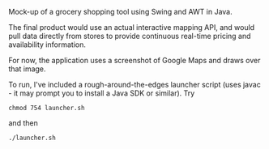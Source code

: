 Mock-up of a grocery shopping tool using Swing and AWT in Java. 

The final product would use an actual interactive mapping API, and would pull data directly from stores to provide continuous real-time pricing and availability information.

For now, the application uses a screenshot of Google Maps and draws over that image.

To run, I've included a rough-around-the-edges launcher script (uses javac - it may prompt you to install a Java SDK or similar). Try

`chmod 754 launcher.sh`

and then

`./launcher.sh`
